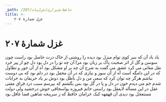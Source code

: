 ```yaml
---
_path: /حافظ-شیرازی/غزلیات/207
title: >-
    غزل شمارهٔ ۲۰۷
---
```

# غزل شمارهٔ ۲۰۷

یاد باد آن که سر کوی توام منزل بود
دیده را روشنی از خاک درت حاصل بود
راست چون سوسن و گل از اثر صحبت پاک
بر زبان بود مرا آن چه تو را در دل بود
دل چو از پیر خرد نقل معانی می کرد
عشق می گفت به شرح آن چه بر او مشکل بود
آه از آن جور و تطاول که در این دامگه است
آه از آن سوز و نیازی که در آن محفل بود
در دلم بود که بی دوست نباشم هرگز
چه توان کرد که سعی من و دل باطل بود
دوش بر یاد حریفان به خرابات شدم
خم می دیدم خون در دل و پا در گل بود
بس بگشتم که بپرسم سبب درد فراق
مفتی عقل در این مسأله لایعقل بود
راستی خاتم فیروزه بواسحاقی
خوش درخشید ولی دولت مستعجل بود
دیدی آن قهقهه کبک خرامان حافظ
که ز سرپنجه شاهین قضا غافل بود
